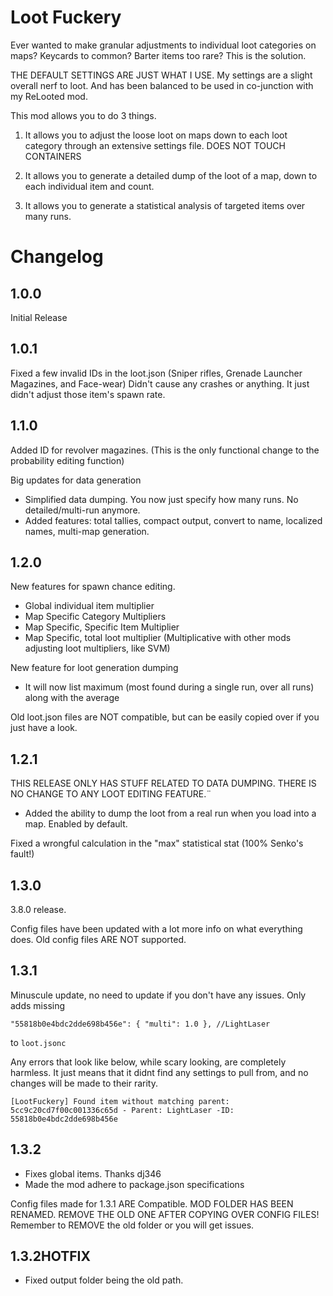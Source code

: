 # Loot Fuckery
Ever wanted to make granular adjustments to individual loot categories on maps? Keycards to common? Barter items too rare? This is the solution.

THE DEFAULT SETTINGS ARE JUST WHAT I USE. My settings are a slight overall nerf to loot. And has been balanced to be used in co-junction with my ReLooted mod.

This mod allows you to do 3 things.

1. It allows you to adjust the loose loot on maps down to each loot category through an extensive settings file. DOES NOT TOUCH CONTAINERS

2. It allows you to generate a detailed dump of the loot of a map, down to each individual item and count.

3. It allows you to generate a statistical analysis of targeted items over many runs.

# Changelog
## 1.0.0
Initial Release

## 1.0.1
Fixed a few invalid IDs in the loot.json (Sniper rifles, Grenade Launcher Magazines, and Face-wear) Didn't cause any crashes or anything. It just didn't adjust those item's spawn rate.

## 1.1.0

Added ID for revolver magazines. (This is the only functional change to the probability editing function)

Big updates for data generation

- Simplified data dumping. You now just specify how many runs. No detailed/multi-run anymore.
- Added features: total tallies, compact output, convert to name, localized names, multi-map generation.




## 1.2.0
New features for spawn chance editing.
- Global individual item multiplier
- Map Specific Category Multipliers
- Map Specific, Specific Item Multiplier
- Map Specific, total loot multiplier (Multiplicative with other mods adjusting loot multipliers, like SVM)

New feature for loot generation dumping
- It will now list maximum (most found during a single run, over all runs) along with the average

Old loot.json files are NOT compatible, but can be easily copied over if you just have a look.


## 1.2.1
THIS RELEASE ONLY HAS STUFF RELATED TO DATA DUMPING. THERE IS NO CHANGE TO ANY LOOT EDITING FEATURE.¨

- Added the ability to dump the loot from a real run when you load into a map. Enabled by default.

Fixed a wrongful calculation in the "max" statistical stat (100% Senko's fault!)

## 1.3.0
3.8.0 release.

Config files have been updated with a lot more info on what everything does. Old config files ARE NOT supported.

## 1.3.1

Minuscule update, no need to update if you don't have any issues. Only adds missing

``"55818b0e4bdc2dde698b456e": { "multi": 1.0 }, //LightLaser``


to ``loot.jsonc``

Any errors that look like below, while scary looking, are completely harmless. It just means that it didnt find any settings to pull from, and no changes will be made to their rarity.
```log
[LootFuckery] Found item without matching parent: 5cc9c20cd7f00c001336c65d - Parent: LightLaser -ID: 55818b0e4bdc2dde698b456e
```

## 1.3.2

- Fixes global items. Thanks dj346
- Made the mod adhere to package.json specifications

Config files made for 1.3.1 ARE Compatible.
MOD FOLDER HAS BEEN RENAMED. REMOVE THE OLD ONE AFTER COPYING OVER CONFIG FILES!
Remember to REMOVE the old folder or you will get issues.

## 1.3.2HOTFIX

- Fixed output folder being the old path.